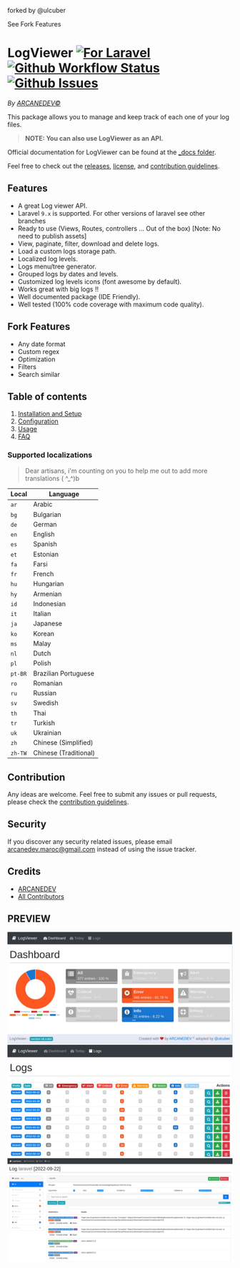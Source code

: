 forked by @ulcuber

See Fork Features

# LogViewer [![For Laravel][badge_laravel]][link-github-repo] [![Github Workflow Status][badge_build]][link-github-status] [![Github Issues][badge_issues]][link-github-issues]
<!-- [![Coverage Status][badge_coverage]][link-scrutinizer] -->
<!-- [![Scrutinizer Code Quality][badge_quality]][link-scrutinizer] -->
<!-- [![SensioLabs Insight][badge_insight]][link-insight] -->

<!-- [![Packagist][badge_package]][link-packagist] -->
<!-- [![Packagist Release][badge_release]][link-packagist] -->
<!-- [![Packagist Downloads][badge_downloads]][link-packagist] -->

_By [ARCANEDEV©](http://www.arcanedev.net/)_

This package allows you to manage and keep track of each one of your log files.

> **NOTE: You can also use LogViewer as an API.**

Official documentation for LogViewer can be found at the [\_docs folder](_docs/0.Home.md).

Feel free to check out the [releases](https://github.com/ARCANEDEV/LogViewer/releases), [license](LICENSE.md), and [contribution guidelines](CONTRIBUTING.md).

## Features

-   A great Log viewer API.
-   Laravel `9.x` is supported. For other versions of laravel see other branches
-   Ready to use (Views, Routes, controllers … Out of the box) [Note: No need to publish assets]
-   View, paginate, filter, download and delete logs.
-   Load a custom logs storage path.
-   Localized log levels.
-   Logs menu/tree generator.
-   Grouped logs by dates and levels.
-   Customized log levels icons (font awesome by default).
-   Works great with big logs !!
-   Well documented package (IDE Friendly).
-   Well tested (100% code coverage with maximum code quality).

## Fork Features

-   Any date format
-   Custom regex
-   Optimization
-   Filters
-   Search similar

## Table of contents

1.  [Installation and Setup](_docs/1.Installation-and-Setup.md)
2.  [Configuration](_docs/2.Configuration.md)
3.  [Usage](_docs/3.Usage.md)
4.  [FAQ](_docs/4.FAQ.md)

### Supported localizations

> Dear artisans, i'm counting on you to help me out to add more translations ( ^\_^)b

| Local   | Language              |
| ------- | --------------------- |
| `ar`    | Arabic                |
| `bg`    | Bulgarian             |
| `de`    | German                |
| `en`    | English               |
| `es`    | Spanish               |
| `et`    | Estonian              |
| `fa`    | Farsi                 |
| `fr`    | French                |
| `hu`    | Hungarian             |
| `hy`    | Armenian              |
| `id`    | Indonesian            |
| `it`    | Italian               |
| `ja`    | Japanese              |
| `ko`    | Korean                |
| `ms`    | Malay                 |
| `nl`    | Dutch                 |
| `pl`    | Polish                |
| `pt-BR` | Brazilian Portuguese  |
| `ro`    | Romanian              |
| `ru`    | Russian               |
| `sv`    | Swedish               |
| `th`    | Thai                  |
| `tr`    | Turkish               |
| `uk`    | Ukrainian             |
| `zh`    | Chinese (Simplified)  |
| `zh-TW` | Chinese (Traditional) |

## Contribution

Any ideas are welcome. Feel free to submit any issues or pull requests, please check the [contribution guidelines](CONTRIBUTING.md).

## Security

If you discover any security related issues, please email arcanedev.maroc@gmail.com instead of using the issue tracker.

## Credits

-   [ARCANEDEV][link-author]
-   [All Contributors][link-contributors]

## PREVIEW

![Dashboard](https://raw.githubusercontent.com/ulcuber/LogViewer/v8.x/_screenshots/1-dashboard.jpg)
![Logs list](https://raw.githubusercontent.com/ulcuber/LogViewer/v8.x/_screenshots/2-logs-list.jpg)
![Single log](https://raw.githubusercontent.com/ulcuber/LogViewer/v8.x/_screenshots/3-single-log.jpg)

[badge_laravel]: https://img.shields.io/badge/Laravel-8.x-orange.svg?style=flat-square

[badge_license]: https://img.shields.io/packagist/l/ulcuber/log-viewer.svg?style=flat-square

[badge_build]: https://img.shields.io/github/workflow/status/ulcuber/LogViewer/run-tests?style=flat-square

[badge_coverage]: https://img.shields.io/scrutinizer/coverage/g/ulcuber/LogViewer.svg?style=flat-square

[badge_quality]: https://img.shields.io/scrutinizer/g/ulcuber/LogViewer.svg?style=flat-square

[badge_insight]: https://img.shields.io/sensiolabs/i/d6b4587a-e00d-4dac-98db-f979731fdc4d.svg?style=flat-square

[badge_issues]: https://img.shields.io/github/issues/ulcuber/LogViewer.svg?style=flat-square

[badge_package]: https://img.shields.io/badge/package-ulcuber/log--viewer-blue.svg?style=flat-square

[badge_release]: https://img.shields.io/packagist/v/ulcuber/log-viewer.svg?style=flat-square

[badge_downloads]: https://img.shields.io/packagist/dt/ulcuber/log-viewer.svg?style=flat-square

[link-author]: https://github.com/arcanedev-maroc

[link-github-status]: https://github.com/ulcuber/LogViewer/actions

[link-github-repo]: https://github.com/ulcuber/LogViewer

[link-github-issues]: https://github.com/ulcuber/LogViewer/issues

[link-contributors]: https://github.com/ulcuber/LogViewer/graphs/contributors

[link-packagist]: https://packagist.org/packages/ulcuber/log-viewer

[link-scrutinizer]: https://scrutinizer-ci.com/g/ulcuber/LogViewer/?branch=master

[link-insight]: https://insight.sensiolabs.com/projects/d6b4587a-e00d-4dac-98db-f979731fdc4d
